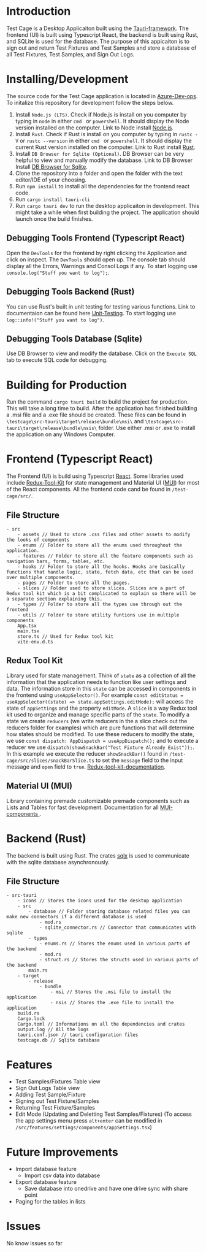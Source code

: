 # Introduction
Test Cage is a Desktop Applicaiton built using the [Tauri-framework](https://tauri.app/v1/guides/getting-started/prerequisites). The frontend (UI) is built using Typescript React, the backend is built using Rust, and SQLite is used for the database. The purpose of this appicaiton is to sign out and return Test Fixtures and Test Samples and store a database of all Test Fixtures, Test Samples, and Sign Out Logs.

# Installing/Development
The source code for the Test Cage application is located in [Azure-Dev-ops](https://dev.azure.com/FLC-Embedded/HW-Test/_git/TestCageSignout). To initalize this repository for development follow the steps below.

1. Install `Node.js (LTS)`. Check if Node.js is install on you computer by typing in `node` in either `cmd ` or `powershell`. It should display the Node version installed on the computer. Link to Node install [Node.js](https://nodejs.org/en/download/).
2. Install `Rust`. Check if Rust is install on you computer by typing in `rustc -V` or `rustc --version` in either `cmd ` or `powershell`. It should display the current Rust version installed on the computer. Link to Rust install [Rust](https://www.rust-lang.org/tools/install).
3. Install `DB Browser for Sqlite (Optional)`. DB Browser can be very helpful to view and manually modify the database. Link to DB Browser Install [DB Browser for Sqlite](https://sqlitebrowser.org/dl/).
4. Clone the repository into a folder and open the folder with the text editor/IDE of your choosing.
5. Run `npm install` to install all the dependencies for the frontend react code.
6. Run `cargo install tauri-cli`
7. Run `cargo tauri dev` to run the desktop applicaiton in development. This might take a while when first building the project. The application should launch once the build finishes.

## Debugging Tools Frontend (Typescript React)
Open the `DevTools` for the frontend by right clicking the Application and click on inspect. The `DevTools` should open up. The console tab should display all the Errors, Warnings and Consol Logs if any. To start logging use `console.log("Stuff you want to log");`.

## Debugging Tools Backend (Rust)
You can use Rust's built in unit testing for testing various functions. Link to documentaion can be found here [Unit-Testing](https://doc.rust-lang.org/rust-by-example/testing/unit_testing.html). To start logging use `log::info!("Stuff you want to log")`.

## Debugging Tools Database (Sqlite)
Use DB Browser to view and modify the database. Click on the `Execute SQL` tab to execute SQL code for debugging.

# Building for Production
Run the command `cargo tauri build` to build the project for production. This will take a long time to build. After the application has finished building a .msi file and a .exe file should be created. These files can be found in `\testcage\src-tauri\target\release\bundle\msi\` and `\testcage\src-tauri\target\release\bundle\nsis\` folder. Use either .msi or .exe to install the application on any Windows Computer.

# Frontend (Typescript React)
The Frontend (UI) is build using Typescript [React](https://react.dev/reference/react). Some libraries used include [Redux-Tool-Kit](https://redux-toolkit.js.org/usage/usage-guide) for state management and Material UI ([MUI](https://mui.com/material-ui/getting-started/)) for most of the React components. All the frontend code cand be found in `/test-cage/src/`.
## File Structure
```
- src
    - assets // Used to store .css files and other assets to modify the looks of components
    - enums // Folder to store all the enums used throughout the application.
    - features // Folder to store all the feature components such as navigation bars, forms, tables, etc.
    - hooks // Folder to store all the hooks. Hooks are basically functions that handle logic, state, fetch data, etc that can be used over multiple components. 
    - pages // Folder to store all the pages.
    - slices // Folder used to store slices. Slices are a part of Redux tool kit which is a bit complicated to explain so there will be a separate section explaining this.
    - types // Folder to store all the types use through out the frontend
    - utils // Folder to store utility funtions use in multiple components
    App.tsx
    main.tsx
    store.ts // Used for Redux tool kit
    vite-env.d.ts 
```
## Redux Tool Kit
Library used for state management. Think of `state` as a collection of all the information that the application needs to function like user settings and data. The information store in this `state` can be accessed in components in the frontend using `useAppSelector()`. For example `const editStatus = useAppSelector((state) => state.appSettings.editMode);` will access the state of `appSettings` and the property `editMode`. A `slice` is a way Redux tool kit used to organize and manage specific parts of the `state`. To modify a state we create `reducers` (we write reducers in the a slice check out the reducers folder for examples) which are pure functions that will determine how states should be modified. To use these reducers to modify the state, we use `const dispatch: AppDispatch = useAppDispatch();` and to execute a reducer we use `dispatch(showSnackBar("Test Fixture Already Exist"));`. In this example we execute the reducer `showSnackBar()` found in `/test-cage/src/slices/snackBarSlice.ts` to set the `message` field to the input message and `open` field to `true`. [Redux-tool-kit-documentation](https://redux-toolkit.js.org/usage/usage-guide).

## Material UI (MUI)
Library containing premade customizable premade components such as Lists and Tables for fast development. Documentation for all [MUI-components ](https://mui.com/material-ui/all-components/).

# Backend (Rust)
The backend is built using Rust. The crates [sqlx](https://github.com/launchbadge/sqlx) is used to communicate with the sqlite database asynchronously.

## File Structure
```
- src-tauri
    - icons // Stores the icons used for the desktop application
    - src
        - database // Folder storing database related files you can make new connectors if a different database is used
            - mod.rs
            - sqlite_connector.rs // Connector that communicates with sqlite
        - types
            - enums.rs // Stores the enums used in various parts of the backend
            - mod.rs
            - struct.rs // Stores the structs used in various parts of the backend
        main.rs
    - target
        - release
            - bundle
                - msi // Stores the .msi file to install the application
                - nsis // Stores the .exe file to install the application
    build.rs
    Cargo.lock
    Cargo.toml // Informations on all the dependencies and crates
    output.log // All the logs
    tauri.conf.json // tauri configuration files
    testcage.db // Sqlite database
```

# Features
- Test Samples/Fixtures Table view
- Sign Out Logs Table view
- Adding Test Sample/Fixture 
- Signing out Test Fixture/Samples
- Returning Test Fixture/Samples
- Edit Mode (Updating and Deletting Test Samples/Fixtures) (To access the app settings menu press `alt+enter` can be modified in `/src/features/settings/components/appSettings.tsx`)

# Future Improvements
- Import database feature
  - Import csv data into database
- Export database feature
  - Save database into onedrive and have one drive sync with share point
- Paging for the tables in lists

# Issues
No know issues so far

